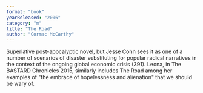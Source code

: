 ```yaml
---
format: "book"
yearReleased: "2006"
category: "m"
title: "The Road"
author: "Cormac McCarthy"
---
```

Superlative post-apocalyptic novel, but Jesse Cohn sees it  as one of a number of scenarios of disaster substituting for popular radical  narratives in the context of the ongoing global economic crisis (391). Leona, in The BASTARD Chronicles 2015, similarly includes The Road among her  examples of "the embrace of hopelessness and alienation" that we should be wary  of.
 